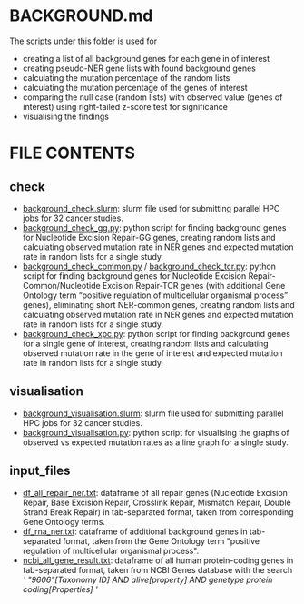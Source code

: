 # BACKGROUND.md
The scripts under this folder is used for 
- creating a list of all background genes for each gene in of interest
- creating pseudo-NER gene lists with found background genes
- calculating the mutation percentage of the random lists
- calculating the mutation percentage of the genes of interest
- comparing the null case (random lists) with observed value (genes of interest) using right-tailed z-score test for significance
- visualising the findings 

# FILE CONTENTS

## check
- [background_check.slurm](https://github.com/ilaydakaytaran/DNArepair/blob/main/background/check/background_check.slurm): slurm file used for submitting parallel HPC jobs for 32 cancer studies.
- [background_check_gg.py](https://github.com/ilaydakaytaran/DNArepair/blob/main/background/check/background_check_gg.py): python script for finding background genes for Nucleotide Excision Repair-GG genes, creating random lists and calculating observed mutation rate in NER genes and expected mutation rate in random lists for a single study.
- [background_check_common.py](https://github.com/ilaydakaytaran/DNArepair/blob/main/background/check/background_check_common.py) / [background_check_tcr.py](https://github.com/ilaydakaytaran/DNArepair/blob/main/background/check/background_check_tcr.py): python script for finding background genes for Nucleotide Excision Repair-Common/Nucleotide Excision Repair-TCR genes (with additional Gene Ontology term “positive regulation of multicellular organismal process” genes), eliminating short NER-common genes, creating random lists and calculating observed mutation rate in NER genes and expected mutation rate in random lists for a single study.
- [background_check_xpc.py](https://github.com/ilaydakaytaran/DNArepair/blob/main/background/check/background_check_xpc.py): python script for finding background genes for a single gene of interest, creating random lists and calculating observed mutation rate in the gene of interest and expected mutation rate in random lists for a single study.


## visualisation
- [background_visualisation.slurm](https://github.com/ilaydakaytaran/DNArepair/blob/main/background/visualisation/background_visualisation.slurm): slurm file used for submitting parallel HPC jobs for 32 cancer studies.
- [background_visualisation.py](https://github.com/ilaydakaytaran/DNArepair/blob/main/background/visualisation/background_visualisation.py): python script for visualising the graphs of observed vs expected mutation rates as a line graph for a single study.

## input_files
- [df_all_repair_ner.txt](https://github.com/ilaydakaytaran/DNArepair/blob/main/background/input_files/df_all_repair_ner.txt): dataframe of all repair genes (Nucleotide Excision Repair, Base Excision Repair, Crosslink Repair, Mismatch Repair, Double Strand Break Repair) in tab-separated format, taken from corresponding Gene Ontology terms.
- [df_rna_ner.txt](https://github.com/ilaydakaytaran/DNArepair/blob/main/background/input_files/df_rna_ner.txt): dataframe of additional background genes in tab-separated format, taken from the Gene Ontology term "positive regulation of multicellular organismal process".
- [ncbi_all_gene_result.txt](https://github.com/ilaydakaytaran/DNArepair/blob/main/background/input_files/ncbi_all_gene_result.txt): dataframe of all human protein-coding genes in tab-separated format, taken from NCBI Genes database with the search *' "9606"[Taxonomy ID] AND alive[property] AND genetype protein coding[Properties] '*
